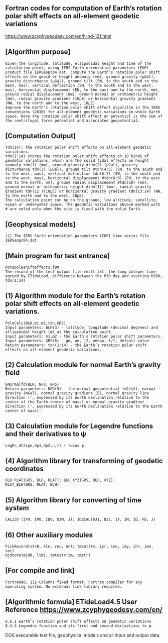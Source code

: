 ## Fortran codes for computation of Earth’s rotation polar shift effects on all-element geodetic variations
https://www.zcyphygeodesy.com/en/h-nd-121.html
## [Algorithm purpose]
    Given the longitude, latitude, ellipsoidal height and time of the calculation point, using IERS Earth orientation parameters (EOP) product file IERSeopc04.dat, compute the Earth’s rotation polar shift effects on the geoid or height anomaly (mm), ground gravity (μGal), gravity disturbance (μGal), ground tilt (SW, to the south and to the west, mas), vertical deflection (SW, to the south and to the west, mas), horizontal displacement (EN, to the east and to the north, mm), ground radial displacement (mm), ground normal or orthometric height (mm), radial gravity gradient (10μE) or horizontal gravity gradient (NW, to the north and to the west, 10μE).
    Improve the Earth’s rotation polar shift effect algorithm in the IERS conventions (2010) for all-element geodetic variations in whole Earth space. Here the rotation polar shift effect on potential is the sum of  the centrifugal force potential and associated geopotential.
## [Computation Output]
    tdn(14): the rotation polar shift effects on all-element geodetic variations.
    tdn(1:14) stores the rotation polar shift effects on 10 kinds of geodetic variations, which are the solid tidal effects on height anomaly tdn(1) (mm), ground gravity #tdn(2) (μGal), gravity disturbance tdn(3) (μGal), ground tilt #tdn(4:5) (SW, to the south and to the west, mas), vertical deflection tdn(6:7) (SW, to the south and to the west, mas), horizontal displacement #tdn(8:9) (EN, to the east and to the north, mm), ground radial displacement #tdn(10) (mm), ground normal or orthometric height #tdn(11) (mm), radial gravity gradient tdn(12 )(10μE) or horizontal gravity gradient tdn(13:14) (NW, to the north and to the west, 10μE).
    The calculation point can be on the ground, low altitude, satellite, ocean or underwater space. The geodetic variations abvove marked with # are valid only when the site is fixed with the solid Earth.
## [Geophysical models]
    (1) The IERS Earth orientation parameters (EOP) time series file IERSeopc04.dat.
## [Main program for test entrance]
    Rotapoleshifteffects.f90
    The record of the test output file reslt.txt: the long integer time agreed by ETideLoad, difference between the MJD day and starting MJD0, tdn(1:14)
## (1) Algorithm module for the Earth’s rotation polar shift effects on all-element geodetic variations.
    PoleCalc(BLH,m1,m2,tdn,GRS)
    Input parameters: BLH(3) - latitude, longitude (decimal degrees) and ellipsoidal height (m) at the calculation point.
    Input parameters: m1,m2 - the Earth’s rotation polar shift parameters.
    Input parameters: GRS(6) - gm, ae, j2, omega, 1/f, default value
    Return parameters: tdn(1:14) - the Earth’s rotation polar shift effects on all-element geodetic variations.
## (2) Calculation module for normal Earth’s gravity field
    GNormalfd(BLH, NFD, GRS)
    Return parameters: NFD(5) - the normal geopotential (m2/s2), normal gravity (mGal), normal gravity gradient (E), normal gravity line direction (', expressed by its north declination relative to the center of the Earth center of mass) or normal gravity gradient direction (', expressed by its north declination relative to the Earth center of mass).
## (3) Calculation module for Legendre functions and their derivatives to ψ
    LegPn_dt2(pn,dp1,dp2,n,t) ! t=cos ψ
## (4) Algorithm library for transforming of geodetic coordinates
    BLH_RLAT(GRS, BLH, RLAT); BLH_XYZ(GRS, BLH, XYZ);
    RLAT_BLH(GRS, RLAT, BLH)
## (5) Algorithm library for converting of time system
    CAL2JD (IY0, IM0, ID0, DJM, J); JD2CAL(DJ1, DJ2, IY, IM, ID, FD, J)
## (6) Other auxiliary modules
    PickRecord(str0, kln, rec, nn); tmcnt(tm, iyr, imo, idy, ihr, imn, sec)
    mjdtotm(mjd0, ltm); tmtostr(tm, tmstr)
## [For compile and link]
    Fortran90, 132 Columns fixed format. Fortran compiler for any operating system. No external link library required.
## [Algorithmic formula] ETideLoad4.5 User Reference https://www.zcyphygeodesy.com/en/
    8.6.1 Earth’s rotation polar shift effects on geodetic variations
    8.3.3 Legendre function and its first and second derivatives to ψ

DOS executable test file, geophysical models and all input and output data.

